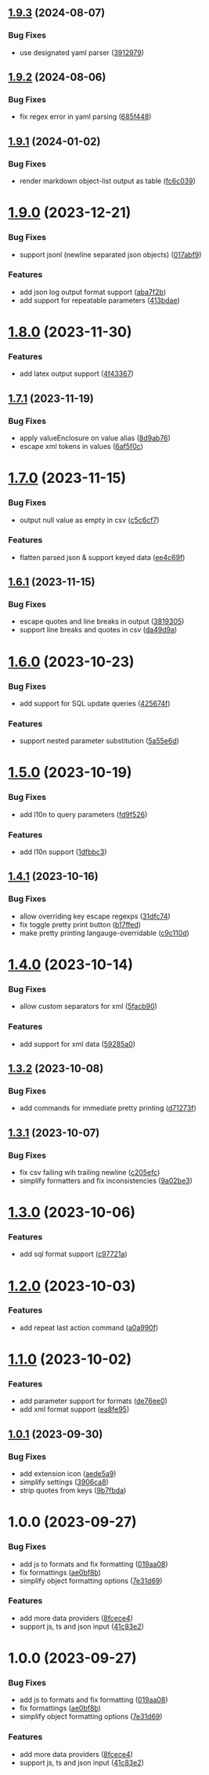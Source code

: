 ## [1.9.3](https://github.com/1nVitr0/plugin-vscode-format-list/compare/v1.9.2...v1.9.3) (2024-08-07)


### Bug Fixes

* use designated yaml parser ([3912979](https://github.com/1nVitr0/plugin-vscode-format-list/commit/391297979f5d5f21e51fe8d0171950c03db84607))

## [1.9.2](https://github.com/1nVitr0/plugin-vscode-format-list/compare/v1.9.1...v1.9.2) (2024-08-06)


### Bug Fixes

* fix regex error in yaml parsing ([685f448](https://github.com/1nVitr0/plugin-vscode-format-list/commit/685f448a27687e2f9cff536fe78283f9e3ee33a4))

## [1.9.1](https://github.com/1nVitr0/plugin-vscode-format-list/compare/v1.9.0...v1.9.1) (2024-01-02)


### Bug Fixes

* render markdown object-list output as table ([fc6c039](https://github.com/1nVitr0/plugin-vscode-format-list/commit/fc6c03985d9f33c76a7772fcabb4b7ade9015169))

# [1.9.0](https://github.com/1nVitr0/plugin-vscode-format-list/compare/v1.8.0...v1.9.0) (2023-12-21)


### Bug Fixes

* support jsonl (newline separated json objects) ([017abf9](https://github.com/1nVitr0/plugin-vscode-format-list/commit/017abf994ebb4509d2842cc4ecfae1bc4647a2e2))


### Features

* add json log output format support ([aba7f2b](https://github.com/1nVitr0/plugin-vscode-format-list/commit/aba7f2b9674e2bfd415185349990c4d61fbe544f))
* add support for repeatable parameters ([413bdae](https://github.com/1nVitr0/plugin-vscode-format-list/commit/413bdae04574b88c0fb9df240e92c01aeb94fcd3))

# [1.8.0](https://github.com/1nVitr0/plugin-vscode-format-list/compare/v1.7.1...v1.8.0) (2023-11-30)


### Features

* add latex output support ([4f43367](https://github.com/1nVitr0/plugin-vscode-format-list/commit/4f43367f03e041bcd79f197bbebc0239e0b4ddc0))

## [1.7.1](https://github.com/1nVitr0/plugin-vscode-format-list/compare/v1.7.0...v1.7.1) (2023-11-19)


### Bug Fixes

* apply valueEnclosure on value alias ([8d9ab76](https://github.com/1nVitr0/plugin-vscode-format-list/commit/8d9ab767b34edf34e4a57a56961e27519c3421d6))
* escape xml tokens in values ([6af5f0c](https://github.com/1nVitr0/plugin-vscode-format-list/commit/6af5f0ccf35a9c8beb1e8a0c68854cb3831c3251))

# [1.7.0](https://github.com/1nVitr0/plugin-vscode-format-list/compare/v1.6.1...v1.7.0) (2023-11-15)


### Bug Fixes

* output null value as empty in csv ([c5c6cf7](https://github.com/1nVitr0/plugin-vscode-format-list/commit/c5c6cf764284daba5a462711c2e40ef8e560db6d))


### Features

* flatten parsed json & support keyed data ([ee4c69f](https://github.com/1nVitr0/plugin-vscode-format-list/commit/ee4c69f343e21b0920b8867381652e04965f0f47))

## [1.6.1](https://github.com/1nVitr0/plugin-vscode-format-list/compare/v1.6.0...v1.6.1) (2023-11-15)


### Bug Fixes

* escape quotes and line breaks in output ([3819305](https://github.com/1nVitr0/plugin-vscode-format-list/commit/381930517ba3730053376df442e8562245fe1a25))
* support line breaks and quotes in csv ([da49d9a](https://github.com/1nVitr0/plugin-vscode-format-list/commit/da49d9ac94666e39d9d4d9e7a20b8a06c6042ec7))

# [1.6.0](https://github.com/1nVitr0/plugin-vscode-format-list/compare/v1.5.0...v1.6.0) (2023-10-23)


### Bug Fixes

* add support for SQL update queries ([425674f](https://github.com/1nVitr0/plugin-vscode-format-list/commit/425674fa0033ac24bdd2d84d73585514bc732a89))


### Features

* support nested parameter substitution ([5a55e6d](https://github.com/1nVitr0/plugin-vscode-format-list/commit/5a55e6d7f06ea2b1a61ab448171e7d273ed71805))

# [1.5.0](https://github.com/1nVitr0/plugin-vscode-format-list/compare/v1.4.1...v1.5.0) (2023-10-19)


### Bug Fixes

* add l10n to query parameters ([fd9f526](https://github.com/1nVitr0/plugin-vscode-format-list/commit/fd9f52664bda57d95d00ef21ebccf0858f5f5863))


### Features

* add l10n support ([1dfbbc3](https://github.com/1nVitr0/plugin-vscode-format-list/commit/1dfbbc3bd7dc9b82fe314b40d21c51dd08f06228))

## [1.4.1](https://github.com/1nVitr0/plugin-vscode-format-list/compare/v1.4.0...v1.4.1) (2023-10-16)


### Bug Fixes

* allow overriding key escape regexps ([31dfc74](https://github.com/1nVitr0/plugin-vscode-format-list/commit/31dfc7461a88c58da8fc6200fff862579263ccf8))
* fix toggle pretty print button ([b17ffed](https://github.com/1nVitr0/plugin-vscode-format-list/commit/b17ffed95be851a133e0733eaaf95c98257a7bac))
* make pretty printing langauge-overridable ([c9c110d](https://github.com/1nVitr0/plugin-vscode-format-list/commit/c9c110dfb143a315e5f9bc0c6f49bd5c5deaa898))

# [1.4.0](https://github.com/1nVitr0/plugin-vscode-format-list/compare/v1.3.2...v1.4.0) (2023-10-14)


### Bug Fixes

* allow custom separators for xml ([5facb90](https://github.com/1nVitr0/plugin-vscode-format-list/commit/5facb900792b2017423da290069f2b3b588915df))


### Features

* add support for xml data ([59285a0](https://github.com/1nVitr0/plugin-vscode-format-list/commit/59285a01f089bf5b51152665739d5781ead0256d))

## [1.3.2](https://github.com/1nVitr0/plugin-vscode-format-list/compare/v1.3.1...v1.3.2) (2023-10-08)


### Bug Fixes

* add commands for immediate pretty printing ([d71273f](https://github.com/1nVitr0/plugin-vscode-format-list/commit/d71273f883d49a8be605a2f3f7b90a7574a8dcb7))

## [1.3.1](https://github.com/1nVitr0/plugin-vscode-format-list/compare/v1.3.0...v1.3.1) (2023-10-07)


### Bug Fixes

* fix csv failing wih trailing newline ([c205efc](https://github.com/1nVitr0/plugin-vscode-format-list/commit/c205efc34eaeaf8cb0e6fe096540d4fc1821e612))
* simplify formatters and fix inconsistencies ([9a02be3](https://github.com/1nVitr0/plugin-vscode-format-list/commit/9a02be3c05384940fd4e0de81b49849583b08911))

# [1.3.0](https://github.com/1nVitr0/plugin-vscode-format-list/compare/v1.2.0...v1.3.0) (2023-10-06)


### Features

* add sql format support ([c97721a](https://github.com/1nVitr0/plugin-vscode-format-list/commit/c97721a0b84f8aab2ffcb88fa6a10d5c28c7d993))

# [1.2.0](https://github.com/1nVitr0/plugin-vscode-format-list/compare/v1.1.0...v1.2.0) (2023-10-03)


### Features

* add repeat last action command ([a0a990f](https://github.com/1nVitr0/plugin-vscode-format-list/commit/a0a990f94bb27bc64dbbebef4eb2040aec436d6d))

# [1.1.0](https://github.com/1nVitr0/plugin-vscode-format-list/compare/v1.0.1...v1.1.0) (2023-10-02)


### Features

* add parameter support for formats ([de76ee0](https://github.com/1nVitr0/plugin-vscode-format-list/commit/de76ee02fedd4e779acc29051def040a1ca09656))
* add xml format support ([ea8fe95](https://github.com/1nVitr0/plugin-vscode-format-list/commit/ea8fe958b21e0bf389c12bfa6e6643ff0899bcc6))

## [1.0.1](https://github.com/1nVitr0/plugin-vscode-format-list/compare/v1.0.0...v1.0.1) (2023-09-30)


### Bug Fixes

* add extension icon ([aede5a9](https://github.com/1nVitr0/plugin-vscode-format-list/commit/aede5a9687fc968b7cdc91fec92c5ec402e6f47c))
* simplify settings ([3906ca8](https://github.com/1nVitr0/plugin-vscode-format-list/commit/3906ca829a413fe431106cdc5f54a0d944d2aa54))
* strip quotes from keys ([9b7fbda](https://github.com/1nVitr0/plugin-vscode-format-list/commit/9b7fbda84ee2c2c391fefe1cd9b7677af5897b65))

# 1.0.0 (2023-09-27)


### Bug Fixes

* add js to formats and fix formatting ([019aa08](https://github.com/1nVitr0/plugin-vscode-format-list/commit/019aa08b812a20a1737f1f3a3156340f51cbccb4))
* fix formattings ([ae0bf8b](https://github.com/1nVitr0/plugin-vscode-format-list/commit/ae0bf8b3419e62698f001a1cd370ebe00b2557ac))
* simplify object formatting options ([7e31d69](https://github.com/1nVitr0/plugin-vscode-format-list/commit/7e31d694c5365181fd234cb4f63272de7802b15e))


### Features

* add more data providers ([8fcece4](https://github.com/1nVitr0/plugin-vscode-format-list/commit/8fcece424d5f63fb030198e24438f04035e5f838))
* support js, ts and json input ([41c83e2](https://github.com/1nVitr0/plugin-vscode-format-list/commit/41c83e2e17532bcc6888e8d7b2dc0a96b3bd6f45))

# 1.0.0 (2023-09-27)


### Bug Fixes

* add js to formats and fix formatting ([019aa08](https://github.com/1nVitr0/plugin-vscode-format-list/commit/019aa08b812a20a1737f1f3a3156340f51cbccb4))
* fix formattings ([ae0bf8b](https://github.com/1nVitr0/plugin-vscode-format-list/commit/ae0bf8b3419e62698f001a1cd370ebe00b2557ac))
* simplify object formatting options ([7e31d69](https://github.com/1nVitr0/plugin-vscode-format-list/commit/7e31d694c5365181fd234cb4f63272de7802b15e))


### Features

* add more data providers ([8fcece4](https://github.com/1nVitr0/plugin-vscode-format-list/commit/8fcece424d5f63fb030198e24438f04035e5f838))
* support js, ts and json input ([41c83e2](https://github.com/1nVitr0/plugin-vscode-format-list/commit/41c83e2e17532bcc6888e8d7b2dc0a96b3bd6f45))
